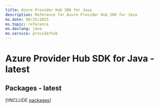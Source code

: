 ```yaml
---
title: Azure Provider Hub SDK for Java
description: Reference for Azure Provider Hub SDK for Java
ms.date: 08/25/2025
ms.topic: reference
ms.devlang: java
ms.service: providerhub
---
```

# Azure Provider Hub SDK for Java - latest
## Packages - latest
[!INCLUDE [packages](provider-hub-index.md)]